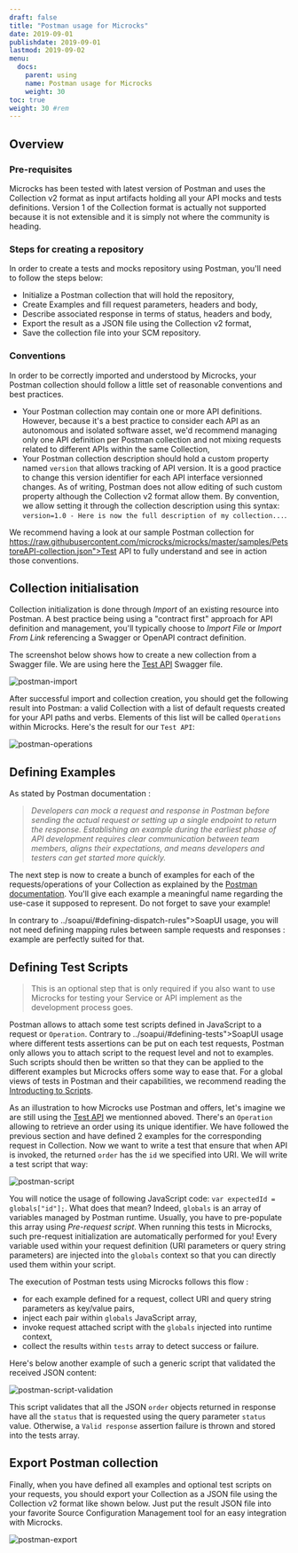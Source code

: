 ```yaml
---
draft: false
title: "Postman usage for Microcks"
date: 2019-09-01
publishdate: 2019-09-01
lastmod: 2019-09-02
menu:
  docs:
    parent: using
    name: Postman usage for Microcks
    weight: 30
toc: true
weight: 30 #rem
---
```


## Overview

### Pre-requisites

Microcks has been tested with latest version of Postman and uses the Collection v2 format as input artifacts holding all your API mocks and tests definitions. Version 1 of the Collection format is actually not supported because it is not extensible and it is simply not where the community is heading.

### Steps for creating a repository

In order to create a tests and mocks repository using Postman, you'll need to follow the steps below:
* Initialize a Postman collection that will hold the repository,
* Create Examples and fill request parameters, headers and body,
* Describe associated response in terms of status, headers and body,
* Export the result as a JSON file using the Collection v2 format,
* Save the collection file into your SCM repository.

### Conventions
			
In order to be correctly imported and understood by Microcks, your Postman collection should follow a little set of reasonable conventions and best practices.
* Your Postman collection may contain one or more API definitions. However, because it's a best practice to consider each API as an autonomous and isolated software asset, we'd recommend managing only one API definition per Postman collection and not mixing requests related to different APIs within the same Collection,</li>
* Your Postman collection description should hold a custom property named `version` that allows tracking of API version. It is a good practice to change this version identifier for each API interface versionned changes. As of writing, Postman does not allow editing of such custom property although the Collection v2 format allow them. By convention, we allow setting it through the collection description using this syntax: `version=1.0 - Here is now the full description of my collection...`.

We recommend having a look at our sample Postman collection for https://raw.githubusercontent.com/microcks/microcks/master/samples/PetstoreAPI-collection.json">Test API to fully understand and see in action those conventions.

## Collection initialisation
			
Collection initialization is done through *Import* of an existing resource into Postman. A best practice being using a "contract first" approach for API definition and management, you'll typically choose to *Import File* or *Import From Link* referencing a Swagger or OpenAPI contract definition.
			
			
The screenshot below shows how to create a new collection from a Swagger file. We are using here the [Test API](https://raw.githubusercontent.com/lbroudoux/apicurio-test/master/apis/test-api.json") Swagger file.
			
![postman-import](/images/postman-import.png)
			
After successful import and collection creation, you should get the following result into Postman: a valid Collection with a list of default requests created for your API paths and verbs. Elements of this list will be called `Operations` within Microcks. Here's the result for our `Test API`:
			
![postman-operations](/images/postman-operations.png)


## Defining Examples
			
As stated by Postman documentation :
						
> *Developers can mock a request and response in Postman before sending the actual request or setting up a single endpoint to return the response. Establishing an example during the earliest phase of API development requires clear communication between team members, aligns their expectations, and means developers and testers can get started more quickly.*
						
The next step is now to create a bunch of examples for each of the requests/operations of your Collection as explained by the [Postman documentation](https://www.getpostman.com/docs/postman/collections/examples). You'll give each example a meaningful name regarding the use-case it supposed to represent. Do not forget to save your example!
						
In contrary to ../soapui/#defining-dispatch-rules">SoapUI usage, you will not need defining mapping rules between sample requests and responses : example are perfectly suited for that.
			
## Defining Test Scripts
			
> This is an optional step that is only required if you also want to use Microcks for testing your Service or API implement as the development process goes.
			
			
Postman allows to attach some test scripts defined in JavaScript to a request or `Operation`. Contrary to ../soapui/#defining-tests">SoapUI usage where different tests assertions can be put on each test requests, Postman only allows you to attach script to the request level and not to examples. Such scripts should then be written so that they can be applied to the different examples but Microcks offers some way to ease that. For a global views of tests in Postman and their capabilities, we recommend reading the [Introducting to Scripts](https://www.getpostman.com/docs/postman/scripts/intro_to_scripts).
			
As an illustration to how Microcks use Postman and offers, let's imagine we are still using the [Test API](https://raw.githubusercontent.com/lbroudoux/apicurio-test/master/apis/test-api.json) we mentionned aboved. There's an `Operation` allowing to retrieve an order using its unique identifier. We have followed the previous section and have defined 2 examples for the corresponding request in Collection. Now we want to write a test that ensure that when API is invoked, the returned `order` has the `id` we specified into URI. We will write a test script that way:
			
![postman-script](/images/postman-script.png)
			
You will notice the usage of following JavaScript code: `var expectedId = globals["id"];`. What does that mean? Indeed, `globals` is an array of variables managed by Postman runtime. Usually, you have to pre-populate this array using *Pre-request script*. When running this tests in Microcks, such pre-request initialization are automatically performed for you! Every variable used within your request definition (URI parameters or query string parameters) are injected into the `globals` context so that you can directly used them within your script.
						
The execution of Postman tests using Microcks follows this flow :
* for each example defined for a request, collect URI and query string parameters as key/value pairs,
* inject each pair within `globals` JavaScript array,
* invoke request attached script with the `globals` injected into runtime context,
* collect the results within `tests` array to detect success or failure.

Here's below another example of such a generic script that validated the received JSON content:
			
![postman-script-validation](/images/postman-script-validation.png)
			
This script validates that all the JSON `order` objects returned in response have all the `status` that is requested using the query parameter `status` value. Otherwise, a `Valid response` assertion failure is thrown and stored into the tests array.

## Export Postman collection
			
Finally, when you have defined all examples and optional test scripts on your requests, you should export your Collection as a JSON file using the Collection v2 format like shown below. Just put the result JSON file into your favorite Source Configuration Management tool for an easy integration with Microcks.
			
![postman-export](/images/postman-export.png)
